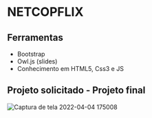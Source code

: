 # NETCOPFLIX

## Ferramentas

- Bootstrap
- Owl.js (slides)
- Conhecimento em HTML5, Css3 e JS

## Projeto solicitado - Projeto final
![Captura de tela 2022-04-04 175008](https://user-images.githubusercontent.com/40076527/161629924-793e5423-f67b-49e3-90a9-2749667166f7.png)
